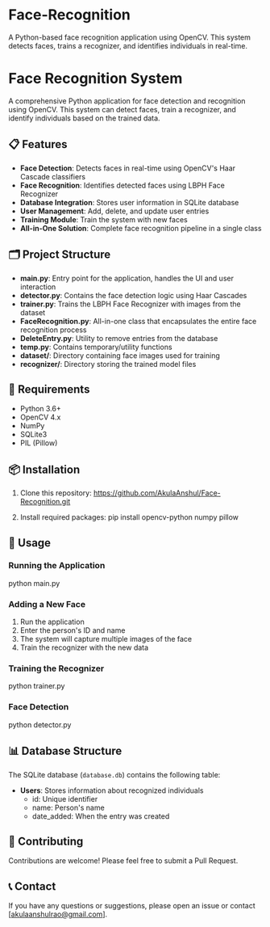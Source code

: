 # Face-Recognition
A Python-based face recognition application using OpenCV. This system detects faces, trains a recognizer, and identifies individuals in real-time.

# Face Recognition System

A comprehensive Python application for face detection and recognition using OpenCV. This system can detect faces, train a recognizer, and identify individuals based on the trained data.

## 📋 Features

- **Face Detection**: Detects faces in real-time using OpenCV's Haar Cascade classifiers
- **Face Recognition**: Identifies detected faces using LBPH Face Recognizer
- **Database Integration**: Stores user information in SQLite database
- **User Management**: Add, delete, and update user entries
- **Training Module**: Train the system with new faces
- **All-in-One Solution**: Complete face recognition pipeline in a single class

## 🗂️ Project Structure

- **main.py**: Entry point for the application, handles the UI and user interaction
- **detector.py**: Contains the face detection logic using Haar Cascades
- **trainer.py**: Trains the LBPH Face Recognizer with images from the dataset
- **FaceRecognition.py**: All-in-one class that encapsulates the entire face recognition process
- **DeleteEntry.py**: Utility to remove entries from the database
- **temp.py**: Contains temporary/utility functions
- **dataset/**: Directory containing face images used for training
- **recognizer/**: Directory storing the trained model files

## 🔧 Requirements

- Python 3.6+
- OpenCV 4.x
- NumPy
- SQLite3
- PIL (Pillow)

## 📦 Installation

1. Clone this repository:
https://github.com/AkulaAnshul/Face-Recognition.git

2. Install required packages:
pip install opencv-python numpy pillow

## 🚀 Usage

### Running the Application

python main.py

### Adding a New Face

1. Run the application
2. Enter the person's ID and name
3. The system will capture multiple images of the face
4. Train the recognizer with the new data

### Training the Recognizer

python trainer.py


### Face Detection


python detector.py


## 📊 Database Structure

The SQLite database (`database.db`) contains the following table:

- **Users**: Stores information about recognized individuals
  - id: Unique identifier
  - name: Person's name
  - date_added: When the entry was created

## 🤝 Contributing

Contributions are welcome! Please feel free to submit a Pull Request.


## 📞 Contact

If you have any questions or suggestions, please open an issue or contact [akulaanshulrao@gmail.com].

